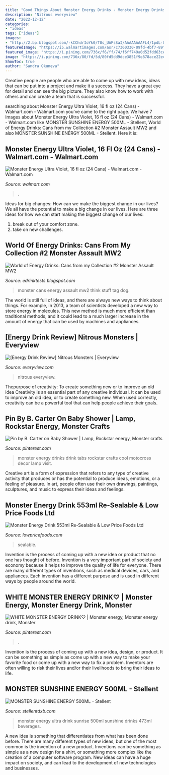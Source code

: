 ```yaml
---
title: "Good Things About Monster Energy Drinks - Monster Energy Drinks Drink Tabs Rockstar Crafts Cool Motocross Decor Lamp Visit"
description: "Nitrous everyview"
date: "2022-12-12"
categories:
- "ideas"
tags: ["ideas"]
images:
- "http://2.bp.blogspot.com/-kCChdrIoYk0/T0s_UAPsSaI/AAAAAAAAFL4/1pdL-GaDaoE/s1600/P1050750.jpg"
featuredImage: "https://i5.walmartimages.com/asr/c7360330-09fd-4bf7-89fc-1b3aeb156732_2.409754b353d8e5dd7bf86be2e7f601ad.png"
featured_image: "https://i.pinimg.com/736x/f6/ff/74/f6ff749a0d52fdd63ce44919dea7c433.jpg"
image: "https://i.pinimg.com/736x/80/fd/5d/80fd5dd9dce3851f9e878ace22ec74a5--monster-energy-drinks-pop-tabs.jpg"
ShowToc: true
author: "Sandra Okuneva"
---
```



Creative people are people who are able to come up with new ideas, ideas that can be put into a project and make it a success. They have a great eye for detail and can see the big picture. They also know how to work with others and can create a team that is successful.

	

		
searching about Monster Energy Ultra Violet, 16 fl oz (24 Cans) - Walmart.com - Walmart.com you've came to the right page. We have 7 Images about Monster Energy Ultra Violet, 16 fl oz (24 Cans) - Walmart.com - Walmart.com like MONSTER SUNSHINE ENERGY 500ML - Stellent, World of Energy Drinks: Cans from my Collection #2 Monster Assault MW2 and also MONSTER SUNSHINE ENERGY 500ML - Stellent. Here it is:
		
    
## Monster Energy Ultra Violet, 16 Fl Oz (24 Cans) - Walmart.com - Walmart.com

<img loading=lazy src="https://i5.walmartimages.com/asr/c7360330-09fd-4bf7-89fc-1b3aeb156732_2.409754b353d8e5dd7bf86be2e7f601ad.png" onerror="this.onerror=null;this.src='https://tse2.mm.bing.net/th?id=OIP.4z8e9WDYu2pf9HlbzWaaygHaOr&amp;pid=15.1';" alt="Monster Energy Ultra Violet, 16 fl oz (24 Cans) - Walmart.com - Walmart.com">

_Source: walmart.com_

>. 

	

Ideas for big changes: How can we make the biggest change in our lives?
We all have the potential to make a big change in our lives. Here are three ideas for how we can start making the biggest change of our lives:
1. break out of your comfort zone.
2. take on new challenges.

    
## World Of Energy Drinks: Cans From My Collection #2 Monster Assault MW2

<img loading=lazy src="http://2.bp.blogspot.com/-kCChdrIoYk0/T0s_UAPsSaI/AAAAAAAAFL4/1pdL-GaDaoE/s1600/P1050750.jpg" onerror="this.onerror=null;this.src='https://tse1.mm.bing.net/th?id=OIP.eQ9RjNZXE_8Fc2c5fDJcfwHaJ4&amp;pid=15.1';" alt="World of Energy Drinks: Cans from my Collection #2 Monster Assault MW2">

_Source: edrinktests.blogspot.com_

>monster cans energy assault mw2 think stuff tag dog. 

	

The world is still full of ideas, and there are always new ways to think about things. For example, in 2013, a team of scientists developed a new way to store energy in molecules. This new method is much more efficient than traditional methods, and it could lead to a much larger increase in the amount of energy that can be used by machines and appliances.

    
## [Energy Drink Review] Nitrous Monsters | Everyview

<img loading=lazy src="https://www.everyview.com/wp-content/uploads/2009/08/nitrousmonster.jpg" onerror="this.onerror=null;this.src='https://tse4.mm.bing.net/th?id=OIP.O0uAfja3YYxVi6g8UiXigQHaFj&amp;pid=15.1';" alt="[Energy Drink Review] Nitrous Monsters | Everyview">

_Source: everyview.com_

>nitrous everyview. 

	

Thepurpose of creativity: To create something new or to improve an old idea
Creativity is an essential part of any creative individual. It can be used to improve an old idea, or to create something new. When used correctly, creativity can be a powerful tool that can help people achieve their goals.

    
## Pin By B. Carter On Baby Shower | Lamp, Rockstar Energy, Monster Crafts

<img loading=lazy src="https://i.pinimg.com/736x/80/fd/5d/80fd5dd9dce3851f9e878ace22ec74a5--monster-energy-drinks-pop-tabs.jpg" onerror="this.onerror=null;this.src='https://tse1.mm.bing.net/th?id=OIP.x4LoyixSer_jbWMF-sq6WgHaJ4&amp;pid=15.1';" alt="Pin by B. Carter on Baby Shower | Lamp, Rockstar energy, Monster crafts">

_Source: pinterest.com_

>monster energy drinks drink tabs rockstar crafts cool motocross decor lamp visit. 

	

Creative art is a form of expression that refers to any type of creative activity that produces or has the potential to produce ideas, emotions, or a feeling of pleasure. In art, people often use their own drawings, paintings, sculptures, and music to express their ideas and feelings.

    
## Monster Energy Drink 553ml Re-Sealable &amp; Low Price Foods Ltd

<img loading=lazy src="https://cdn.shopify.com/s/files/1/2259/2695/products/image_f7096c8f-f490-4256-9ba5-f66c4b27b6ff_1024x1024@2x.jpg?v=1571609377" onerror="this.onerror=null;this.src='https://tse4.mm.bing.net/th?id=OIP.b5OCwJi8cGlI4tiNnz8FHgHaJ4&amp;pid=15.1';" alt="Monster Energy Drink 553ml Re-Sealable &amp; Low Price Foods Ltd">

_Source: lowpricefoods.com_

>sealable. 

	

Invention is the process of coming up with a new idea or product that no one has thought of before. Invention is a very important part of society and economy because it helps to improve the quality of life for everyone. There are many different types of inventions, such as medical devices, cars, and appliances. Each invention has a different purpose and is used in different ways by people around the world.

    
## WHITE MONSTER ENERGY DRINK♡ | Monster Energy, Monster Energy Drink, Monster

<img loading=lazy src="https://i.pinimg.com/736x/f6/ff/74/f6ff749a0d52fdd63ce44919dea7c433.jpg" onerror="this.onerror=null;this.src='https://tse2.mm.bing.net/th?id=OIP.LQX8-axsnDvgGpB-cG1LTQHaOe&amp;pid=15.1';" alt="WHITE MONSTER ENERGY DRINK♡ | Monster energy, Monster energy drink, Monster">

_Source: pinterest.com_

>. 

	

Invention is the process of coming up with a new idea, design, or product. It can be something as simple as come up with a new way to make your favorite food or come up with a new way to fix a problem. Inventors are often willing to risk their lives and/or their livelihoods to bring their ideas to life.

    
## MONSTER SUNSHINE ENERGY 500ML - Stellent

<img loading=lazy src="https://stellentdxb.com/wp-content/uploads/2020/05/MONSTER-ULTRA-SUNRISE.jpg" onerror="this.onerror=null;this.src='https://tse1.mm.bing.net/th?id=OIP.YvuoCtpeni14BA5_pVJ5YAHaHa&amp;pid=15.1';" alt="MONSTER SUNSHINE ENERGY 500ML - Stellent">

_Source: stellentdxb.com_

>monster energy ultra drink sunrise 500ml sunshine drinks 473ml beverages. 

	

A new idea is something that differentiates from what has been done before. There are many different types of new ideas, but one of the most common is the invention of a new product. Inventions can be something as simple as a new design for a shirt, or something more complex like the creation of a computer software program. New ideas can have a huge impact on society, and can lead to the development of new technologies and businesses.

